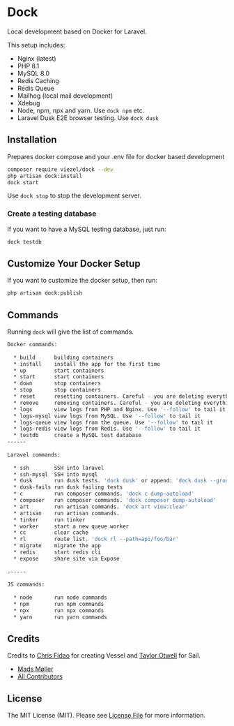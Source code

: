 # Dock

Local development based on Docker for Laravel.

This setup includes:

 * Nginx (latest)
 * PHP 8.1
 * MySQL 8.0
 * Redis Caching
 * Redis Queue
 * Mailhog (local mail development)
 * Xdebug
 * Node, npm, npx and yarn. Use `dock npm` etc.
 * Laravel Dusk E2E browser testing. Use `dock dusk`

## Installation 

Prepares docker compose and your .env file for docker based development

```bash
composer require viezel/dock --dev
php artisan dock:install
dock start
```

Use `dock stop` to stop the development server. 

### Create a testing database 

If you want to have a MySQL testing database, just run:

```bash
dock testdb
```

## Customize Your Docker Setup

If you want to customize the docker setup, then run:

```bash
php artisan dock:publish
```

## Commands

Running `dock` will give the list of commands.

```bash
Docker commands: 
 
  * build      building containers
  * install    install the app for the first time
  * up         start containers
  * start      start containers
  * down       stop containers
  * stop       stop containers
  * reset      resetting containers. Careful - you are deleting everything
  * remove     removing containers. Careful - you are deleting everything
  * logs       view logs from PHP and Nginx. Use '--follow' to tail it
  * logs-mysql view logs from MySQL. Use '--follow' to tail it
  * logs-queue view logs from the queue. Use '--follow' to tail it
  * logs-redis view logs from Redis. Use '--follow' to tail it
  * testdb     create a MySQL test database
------
 
Laravel commands: 
 
  * ssh        SSH into laravel
  * ssh-mysql  SSH into mysql
  * dusk       run dusk tests. 'dock dusk' or append: 'dock dusk --group=foo'
  * dusk-fails run dusk failing tests 
  * c          run composer commands. 'dock c dump-autoload'
  * composer   run composer commands. 'dock composer dump-autoload'
  * art        run artisan commands. 'dock art view:clear'
  * artisan    run artisan commands.
  * tinker     run tinker
  * worker     start a new queue worker
  * cc         clear cache
  * rl         route list. 'dock rl --path=api/foo/bar'
  * migrate    migrate the app
  * redis      start redis cli
  * expose     share site via Expose
 
------
 
JS commands: 
 
  * node       run node commands
  * npm        run npm commands
  * npx        run npx commands
  * yarn       run yarn commands

```

## Credits

Credits to [Chris Fidao](https://github.com/fideloper) for creating Vessel and [Taylor Otwell](https://github.com/taylorotwell) for Sail. 

- [Mads Møller](https://github.com/viezel)
- [All Contributors](../../contributors)

## License

The MIT License (MIT). Please see [License File](LICENSE.md) for more information.
